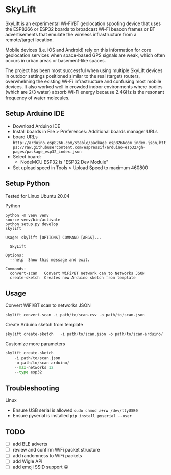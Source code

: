 # SkyLift

SkyLift is an experimental Wi-Fi/BT geolocation spoofing device that uses the ESP8266 or ESP32 boards to broadcast Wi-Fi beacon frames or BT advertisements that emulate the wireless infrastructure from a remote/target location. 

Mobile devices (i.e. iOS and Android) rely on this information for core geolocation services when space-based GPS signals are weak, which often occurs in urban areas or basement-like spaces.

The project has been most successful when using multiple SkyLift devices in outdoor settings positioned similar to the real (target) routers, overwhelming the existing Wi-Fi infrastructure and confusing most mobile devices. It also worked well in crowded indoor environments where bodies (which are 2/3 water) absorb Wi-Fi energy because 2.4GHz is the resonant frequency of water molecules.

## Setup Arduino IDE

- Download Arduino IDE
- Install boards in File > Preferences: Additional boards manager URLs
- board URLs `http://arduino.esp8266.com/stable/package_esp8266com_index.json,https://raw.githubusercontent.com/espressif/arduino-esp32/gh-pages/package_esp32_index.json`
- Select board:
	- NodeMCU ESP32 is "ESP32 Dev Module"
- Set upload speed in Tools > Upload Speed to maximum 460800


## Setup Python

Tested for Linux Ubuntu 20.04

Python	
```
python -m venv venv
source venv/bin/activate
python setup.py develop
skylift
```

```
Usage: skylift [OPTIONS] COMMAND [ARGS]...

  SkyLift

Options:
  --help  Show this message and exit.

Commands:
  convert-scan   Convert WiFi/BT network can to Networks JSON
  create-sketch  Creates new Arduino sketch from template
  ```


## Usage

Convert WiFi/BT scan to networks JSON
```python
skylift convert-scan -i path/to/scan.csv -o path/to/scan.json
```

Create Arduino sketch from template
```python
skylift create-sketch	-i path/to/scan.json -o path/to/scan-arduino/
```

Customize more parameters
```python
skylift create-sketch
	-i path/to/scan.json
	-o path/to/scan-arduino/
	--max-networks 12
	--type esp32
```


## Troubleshooting

Linux
- Ensure USB serial is allowed `sudo chmod a+rw /dev/ttyUSB0`
- Ensure pyserial is installed `pip install pyserial --user`


## TODO
- [ ] add BLE adverts
- [ ] review and confirm WiFi packet structure
- [ ] add randomness to WiFi packets
- [ ] add Wigle API
- [ ] add emoji SSID support 🙃